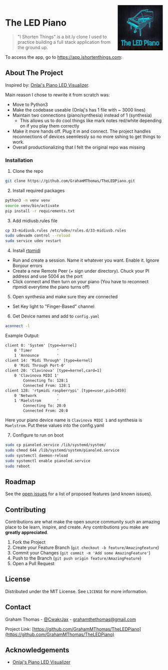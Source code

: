 <img src="assets/images/square_logo.png" align="right" height="144px" />

# The LED Piano &nbsp; 

> "I Shorten Things" is a bit.ly clone I used to practice building a full stack application from the ground up.

To access the app, go to https://app.ishortenthings.com:

## About The Project

Inspired by: [Onlaj's Piano LED Visualizer](https://github.com/onlaj/Piano-LED-Visualizer).

Main reason I chose to rewrite it from scratch was:

- Move to Python3
- Make the codebase useable (Onlaj's has 1 file with ~ 3000 lines)
- Maintain two connections (piano/synthesia) instead of 1 (synthesia)
  - This allows us to do cool things like mark notes red/white depending on if you play them correctly
- Make it more hands off. Plug it in and connect. The project handles reconnections of devices seemlessly so no more sshing to get things to work.
- Overall productionalizing that I felt the original repo was missing

### Installation

1. Clone the repo

```sh
git clone https://github.com/GrahamMThomas/TheLEDPiano.git
```

2. Install required packages

```sh
python3 -m venv venv
source venv/bin/activate
pip install -r requirements.txt
```

3. Add midiusb.rules file

```sh
cp 33-midiusb.rules /etc/udev/rules.d/33-midiusb.rules
sudo udevadm control --reload
sudo service udev restart
```

4. Install [rtpmidi](https://www.tobias-erichsen.de/software/rtpmidi.html)
- Run and create a session. Name it whatever you want. Enable it. Ignore Bonjour errors
- Create a new Remote Peer (+ sign under directory). Chuck your PI address and use 5004 as the port
- Click connect and then turn on your piano (You have to reconnect rtpmidi everytime the piano turns off)

5. Open synthesia and make sure they are connected
- Set Key light to "Finger-Based" channel

6. Get Device names and add to `config.yaml`
```sh
aconnect -l
```

Example Output:
```
client 0: 'System' [type=kernel]
    0 'Timer           '
    1 'Announce        '
client 14: 'Midi Through' [type=kernel]
    0 'Midi Through Port-0'
client 20: 'Clavinova' [type=kernel,card=1]
    0 'Clavinova MIDI 1'
        Connecting To: 128:1
        Connected From: 128:1
client 128: 'rtpmidi raspberrypi' [type=user,pid=1459]
    0 'Network         '
    1 'Maelstrom       '
        Connecting To: 20:0
        Connected From: 20:0
```

Here your piano device name is `Clavinova MIDI 1` and synthesia is `Maelstrom`. Put these values into the config.yaml

7. Configure to run on boot
```sh
sudo cp pianoled.service /lib/systemd/system/
sudo chmod 644 /lib/systemd/system/pianoled.service
sudo systemctl daemon-reload
sudo systemctl enable pianoled.service
sudo reboot
```



<!-- ROADMAP -->

## Roadmap

See the [open issues](https://github.com/GrahamMThomas/TheLEDPiano/issues) for a list of proposed features (and known issues).

<!-- CONTRIBUTING -->

## Contributing

Contributions are what make the open source community such an amazing place to be learn, inspire, and create. Any contributions you make are **greatly appreciated**.

1. Fork the Project
2. Create your Feature Branch (`git checkout -b feature/AmazingFeature`)
3. Commit your Changes (`git commit -m 'Add some AmazingFeature'`)
4. Push to the Branch (`git push origin feature/AmazingFeature`)
5. Open a Pull Request

<!-- LICENSE -->

## License

Distributed under the MIT License. See `LICENSE` for more information.

<!-- CONTACT -->

## Contact

Graham Thomas - [@CwakrJax](https://twitter.com/CwakrJax) - grahamthethomas@gmail.com

Project Link: [https://github.com/GrahamMThomas/TheLEDPiano](https://github.com/GrahamMThomas/TheLEDPiano)

<!-- ACKNOWLEDGEMENTS -->

## Acknowledgements

- [Onlaj's Piano LED Visualizer](https://github.com/onlaj/Piano-LED-Visualizer)

